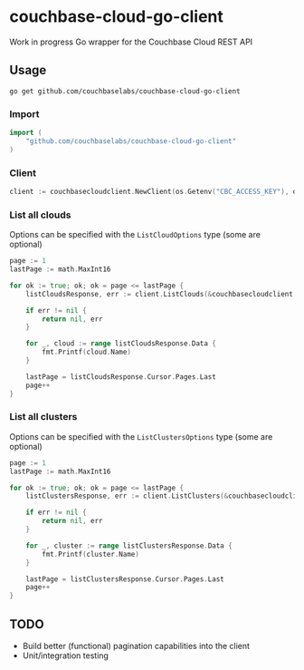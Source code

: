 # couchbase-cloud-go-client
Work in progress Go wrapper for the Couchbase Cloud REST API

## Usage

`go get github.com/couchbaselabs/couchbase-cloud-go-client`

### Import
```go
import (
    "github.com/couchbaselabs/couchbase-cloud-go-client"
)
```

### Client

```go
client := couchbasecloudclient.NewClient(os.Getenv("CBC_ACCESS_KEY"), os.Getenv("CBC_SECRET_KEY"))
```

### List all clouds
Options can be specified with the `ListCloudOptions` type (some are optional)
```go
page := 1
lastPage := math.MaxInt16

for ok := true; ok; ok = page <= lastPage {
    listCloudsResponse, err := client.ListClouds(&couchbasecloudclient.ListCloudsOptions{Page: page, PerPage: 10})

    if err != nil {
        return nil, err
    }

    for _, cloud := range listCloudsResponse.Data {
        fmt.Printf(cloud.Name)
    }

    lastPage = listCloudsResponse.Cursor.Pages.Last
    page++
}
```

### List all clusters
Options can be specified with the `ListClustersOptions` type (some are optional)
```go
page := 1
lastPage := math.MaxInt16

for ok := true; ok; ok = page <= lastPage {
    listClustersResponse, err := client.ListClusters(&couchbasecloudclient.ListClustersOptions{Page: page, PerPage: 10})

    if err != nil {
        return nil, err
    }

    for _, cluster := range listClustersResponse.Data {
        fmt.Printf(cluster.Name)
    }

    lastPage = listClustersResponse.Cursor.Pages.Last
    page++
}
```

## TODO

- Build better (functional) pagination capabilities into the client
- Unit/integration testing